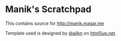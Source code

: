 # Manik's Scratchpad

This contains source for http://manik.magar.me

Template used is designed by [@ajlkn](https://twitter.com/ajlkn) on [html5up.net](https://html5up.net).
